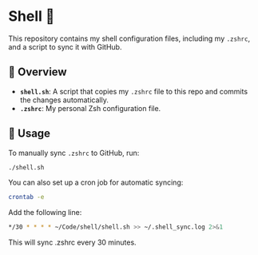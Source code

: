 # Shell 🐚

This repository contains my shell configuration files, including my `.zshrc`, and a script to sync it with GitHub.

## 📜 Overview

- **`shell.sh`**: A script that copies my `.zshrc` file to this repo and commits the changes automatically.
- **`.zshrc`**: My personal Zsh configuration file.

## 🚀 Usage

To manually sync `.zshrc` to GitHub, run:

```sh
./shell.sh
```
You can also set up a cron job for automatic syncing:

```sh
crontab -e
```

Add the following line:

```sh
*/30 * * * * ~/Code/shell/shell.sh >> ~/.shell_sync.log 2>&1
```

This will sync .zshrc every 30 minutes.
